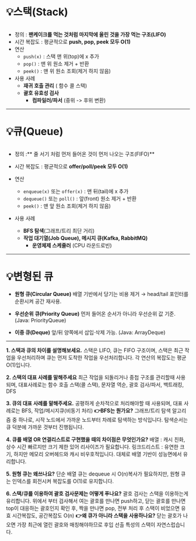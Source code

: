 <h1 id="💡스택stack">💡스택(Stack)</h1>
<p><img alt="" src="https://velog.velcdn.com/images/dev_ssj/post/c99f27aa-12cf-4569-833a-7633a07b32df/image.png" /></p>
<ul>
<li>정의 : <strong>팬케이크를 먹는 것처럼 마지막에 올린 것을 가장 먹는 구조(LIFO)</strong></li>
<li>시간 복잡도 : 평균적으로 <strong>push, pop, peek 모두 O(1)</strong></li>
<li>연산<ul>
<li><code>push(x)</code> : 스택 맨 위(top)에 x 추가</li>
<li><code>pop()</code> : 맨 위 원소 제거 + 반환</li>
<li><code>peek()</code> : 맨 위 원소 조회(제거 하지 않음)</li>
</ul>
</li>
<li>사용 사례<ul>
<li><strong>재귀 호출 관리</strong> ( 함수 콜 스택)</li>
<li><strong>괄호 유효성 검사</strong><ul>
<li><strong>컴파일러/파서</strong> (중위 -&gt; 후위 변환)</li>
</ul>
</li>
</ul>
</li>
</ul>
<hr />
<h1 id="💡큐queue">💡큐(Queue)</h1>
<p><img alt="" src="https://velog.velcdn.com/images/dev_ssj/post/161cbf13-21f9-4a39-b943-b2c1a8c81ffe/image.png" /></p>
<ul>
<li><p>정의 :** 줄 서기 처럼 먼저 들어온 것이 먼저 나오는 구조(FIFO)**</p>
</li>
<li><p>시간 복잡도 : 평균적으로 <strong>offer/poll/peek 모두 O(1)</strong></p>
</li>
<li><p>연산</p>
<ul>
<li><code>enqueue(x)</code> 또는 <code>offer(x)</code> : 맨 뒤(tail)에 x 추가</li>
<li><code>dequeue()</code> 또는 <code>poll()</code> : 앞(front) 원소 제거 + 반환</li>
<li><code>peek()</code> : 맨 앞 원소 조회(제거 하지 않음)</li>
</ul>
</li>
<li><p>사용 사례</p>
<ul>
<li><strong>BFS 탐색</strong>(그래프/트리 최단 거리)</li>
<li><strong>작업 대기열(Job Queue), 메시지 큐(Kafka, RabbitMQ)</strong><ul>
<li><strong>운영체제 스케줄러</strong> (CPU 라운드로빈)</li>
</ul>
</li>
</ul>
</li>
</ul>
<hr />
<h1 id="💡변형된-큐">💡변형된 큐</h1>
<ul>
<li><p><strong>원형 큐(Circular Queue)</strong>
배열 기반에서 당기는 비용 제거 → head/tail 포인터를 순환시켜 공간 재사용.</p>
</li>
<li><p><strong>우선순위 큐(Priority Queue)</strong>
먼저 들어온 순서가 아니라 우선순위 값 기준. (Java: PriorityQueue)</p>
</li>
<li><p><strong>이중 큐(Deque)</strong>
앞/뒤 양쪽에서 삽입·삭제 가능. (Java: ArrayDeque)</p>
</li>
</ul>
<hr />
<p><strong>1. 스택과 큐의 차이를 설명해보세요.</strong>
스택은 LIFO, 큐는 FIFO 구조이며, 스택은 최근 작업을 우선처리하며 큐는 먼저 도착한 작업을 우선처리합니다. 각 연산의 복잡도는 평균 O(1)입니다.</p>
<p><strong>2. 스택의 대표 사례를 말해주세요</strong>
최근 작업을 되돌리거나 중첩 구조를 관리할때 사용되며, 대표사례로는 
함수 호출 스택(콜 스택), 문자열 역순, 괄호 검사/파서, 백트래킹, DFS</p>
<p><strong>3. 큐의 대표 사례를 말해주세요.</strong>
공평하게 순차적으로 처리해야할 때 사용되며, 대표 사례로는
BFS, 작업/메시지큐(비동기 처리)
<strong>👉BFS는 뭔가요?</strong>
그래프/트리 탐색 알고리즘 중 하나로, 시작 노드에서 가까운 노드부터 차례로 탐색하는 방식입니다. 탐색순서는 큐 덕분에 가까운 것부터 진행됩니다.</p>
<p><strong>4. 큐를 배열 OR 연결리스트로 구현했을 때의 차이점은 무엇인가요?</strong>
배열 : 캐시 친화, 상수 시간 빠르지만 크기 제한 있어 리사이즈가 필요합니다.
링크드리스트 : 유연한 크기, 하지만 메모리 오버헤드와 캐시 비우호적입니다.
대체로 배열 기반이 성능면에서 유리합니다.</p>
<p><strong>5. 원형 큐는 왜쓰나요?</strong>
단순 배열 큐는 dequeue 시 O(n)복사가 필요하지만, 원형 큐는 인덱스를 회전시켜 복잡도를 O(1)로 유지합니다.</p>
<p><strong>6. 스택/큐를 이용하여 괄호 검사문제는 어떻게 푸나요?</strong>
괄호 검사는 스택을 이용하는게 유리합니다.
위에서 부터 검사해서  여는 괄호를 만나면 push하고, 닫는 괄호를 만나면 top이 대응하는 괄호인지 확인 후, 짝을 만나면 pop, 전부 처리 후 스택이 비었으면 유효
시간복잡도, 공간복잡도 O(n)
<strong>👉왜 큐가 아니라 스택을 사용하나요?</strong>
닫는 괄호가 나오면 가장 최근에 열린 괄호와 매칭해야하므로 후입 선출 특성의 스택이 자연스럽습니다.</p>